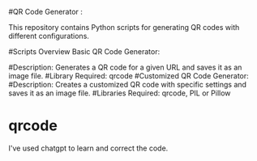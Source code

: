 #QR Code Generator :

This repository contains Python scripts for generating QR codes with different configurations.

#Scripts Overview
Basic QR Code Generator:

#Description: 
Generates a QR code for a given URL and saves it as an image file.
#Library Required:
qrcode
#Customized QR Code Generator:
#Description: 
Creates a customized QR code with specific settings and saves it as an image file.
#Libraries Required:
qrcode, PIL or Pillow

# qrcode
I've used chatgpt to learn and correct the code.
